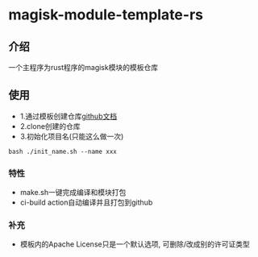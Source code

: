# magisk-module-template-rs

## 介绍
一个主程序为rust程序的magisk模块的模板仓库

## 使用
* 1.通过模板创建仓库[github文档](https://docs.github.com/en/repositories/creating-and-managing-repositories/creating-a-repository-from-a-template)
* 2.clone创建的仓库
* 3.初始化项目名(只能这么做一次)
```
bash ./init_name.sh --name xxx
```

### 特性
* make.sh一键完成编译和模块打包
* ci-build action自动编译并且打包到github

### 补充
* 模板内的Apache License只是一个默认选项, 可删除/改成别的许可证类型